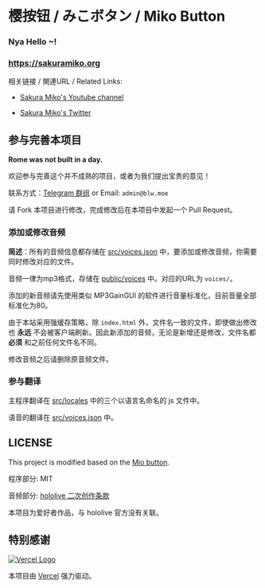 # 樱按钮 / みこボタン / Miko Button

### Nya Hello ~!

### https://sakuramiko.org

相关链接 / 関連URL / Related Links:

* [Sakura Miko's Youtube channel](https://www.youtube.com/channel/UC-hM6YJuNYVAmUWxeIr9FeA)

* [Sakura Miko's Twitter](https://twitter.com/sakuramiko35)

## 参与完善本项目

**Rome was not built in a day.** 

欢迎参与完善这个并不成熟的项目，或者为我们提出宝贵的意见！

联系方式：[Telegram 群组]()  or Email: `admin@blw.moe`

请 Fork 本项目进行修改，完成修改后在本项目中发起一个 Pull Request。

### 添加或修改音频

**简述**：所有的音频信息都存储在 [src/voices.json](src/voices.json) 中，要添加或修改音频，你需要同时修改对应的文件。

音频一律为mp3格式，存储在 [public/voices](public/voices) 中。对应的URL为 `voices/`。

添加的新音频请先使用类似 MP3GainGUI 的软件进行音量标准化，目前音量全部标准化为80。

由于本站采用强缓存策略，除 `index.html` 外，文件名一致的文件，即使做出修改也 **永远** 不会被客户端刷新。因此新添加的音频，无论是新增还是修改，文件名都 **必须** 和之前任何文件名不同。

修改音频之后请删除原音频文件。

### 参与翻译

主程序翻译在 [src/locales](src/locales) 中的三个以语言名命名的 js 文件中。

语音的翻译在 [src/voices.json](src/voices.json) 中。

## LICENSE

This project is modified based on the [Mio button](https://github.com/VoiceButtonUnitedProject/MioButton).

程序部分: MIT

音频部分: [hololive 二次创作条款](https://www.hololive.tv/terms)

本项目为爱好者作品，与 hololive 官方没有关联。

## 特别感谢

[![Vercel Logo](https://cdn.jsdelivr.net/gh/paizi/vue-test/vercel.svg)](https://vercel.com)

本项目由 [Vercel](https://vercel.com/) 强力驱动。